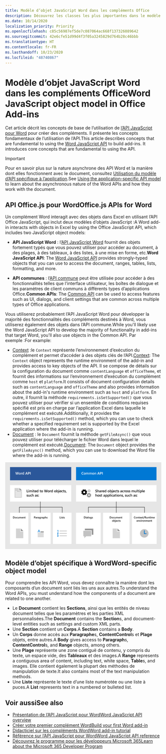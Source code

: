 ```yaml
---
title: Modèle d’objet JavaScript Word dans les compléments Office
description: Découvrez les classes les plus importantes dans le modèle objet JavaScript spécifique à Word.
ms.date: 10/14/2020
localization_priority: Priority
ms.openlocfilehash: c85c56987ef5de7c087064ac668f137326089642
ms.sourcegitcommit: 42e6cfe51d99d4f3f05a3245829d764b28c46bbb
ms.translationtype: HT
ms.contentlocale: fr-FR
ms.lasthandoff: 10/23/2020
ms.locfileid: "48740867"
---
```

# <a name="word-javascript-object-model-in-office-add-ins"></a><span data-ttu-id="949ec-103">Modèle d’objet JavaScript Word dans les compléments Office</span><span class="sxs-lookup"><span data-stu-id="949ec-103">Word JavaScript object model in Office Add-ins</span></span>

<span data-ttu-id="949ec-104">Cet article décrit les concepts de base de l’utilisation de [l’API JavaScript pour Word](../reference/overview/word-add-ins-reference-overview.md) pour créer des compléments. Il présente les concepts fondamentaux de l’utilisation de l’API.</span><span class="sxs-lookup"><span data-stu-id="949ec-104">This article describes concepts that are fundamental to using the [Word JavaScript API](../reference/overview/word-add-ins-reference-overview.md) to build add-ins. It introduces core concepts that are fundamental to using the API.</span></span>

> [!IMPORTANT]
> <span data-ttu-id="949ec-105">Pour en savoir plus sur la nature asynchrone des API Word et la manière dont elles fonctionnent avec le document, consultez [Utilisation du modèle d’API spécifique à l’application](../develop/application-specific-api-model.md).</span><span class="sxs-lookup"><span data-stu-id="949ec-105">See [Using the application-specific API model](../develop/application-specific-api-model.md) to learn about the asynchronous nature of the Word APIs and how they work with the document.</span></span>

## <a name="officejs-apis-for-word"></a><span data-ttu-id="949ec-106">API Office.js pour Word</span><span class="sxs-lookup"><span data-stu-id="949ec-106">Office.js APIs for Word</span></span>

<span data-ttu-id="949ec-107">Un complément Word interagit avec des objets dans Excel en utilisant l’API Office JavaScript, qui inclut deux modèles d’objets JavaScript :</span><span class="sxs-lookup"><span data-stu-id="949ec-107">A Word add-in interacts with objects in Excel by using the Office JavaScript API, which includes two JavaScript object models:</span></span>

* <span data-ttu-id="949ec-108">**API JavaScript Word** : l’[API JavaScript Word](../reference/overview/word-add-ins-reference-overview.md) fournit des objets fortement typés que vous pouvez utiliser pour accéder au document, à des plages, à des tableaux, à des listes, à une mise en forme, etc.</span><span class="sxs-lookup"><span data-stu-id="949ec-108">**Word JavaScript API**: The [Word JavaScript API](../reference/overview/word-add-ins-reference-overview.md) provides strongly-typed objects that you can use to access the document, ranges, tables, lists, formatting, and more.</span></span>

* <span data-ttu-id="949ec-109">**API communes** : l’[API commune](/javascript/api/office) peut être utilisée pour accéder à des fonctionnalités telles que l’interface utilisateur, les boîtes de dialogue et les paramètres de client communs à différents types d’applications Office.</span><span class="sxs-lookup"><span data-stu-id="949ec-109">**Common APIs**: The [Common API](/javascript/api/office) can be used to access features such as UI, dialogs, and client settings that are common across multiple types of Office applications.</span></span>

<span data-ttu-id="949ec-110">Vous utiliserez probablement l’API JavaScript Word pour développer la majorité des fonctionnalités des compléments destinés à Word, vous utiliserez également des objets dans l’API commune.</span><span class="sxs-lookup"><span data-stu-id="949ec-110">While you'll likely use the Word JavaScript API to develop the majority of functionality in add-ins that target Word, you'll also use objects in the Common API.</span></span> <span data-ttu-id="949ec-111">Par exemple :</span><span class="sxs-lookup"><span data-stu-id="949ec-111">For example:</span></span>

* <span data-ttu-id="949ec-112">[Context](/javascript/api/office/office.context) :le `Context` représente l’environnement d’exécution du complément et permet d’accéder à des objets clés de l’API.</span><span class="sxs-lookup"><span data-stu-id="949ec-112">[Context](/javascript/api/office/office.context): The `Context` object represents the runtime environment of the add-in and provides access to key objects of the API.</span></span> <span data-ttu-id="949ec-113">Il se compose de détails sur la configuration du document comme `contentLanguage` et `officeTheme`, et fournit des informations sur l’environnement d’exécution du complément comme `host` et `platform`.</span><span class="sxs-lookup"><span data-stu-id="949ec-113">It consists of document configuration details such as `contentLanguage` and `officeTheme` and also provides information about the add-in's runtime environment such as `host` and `platform`.</span></span> <span data-ttu-id="949ec-114">En outre, il fournit la méthode `requirements.isSetSupported()` que vous pouvez utiliser pour vérifier si un ensemble de conditions requises spécifié est pris en charge par l’application Excel dans laquelle le complément est exécuté.</span><span class="sxs-lookup"><span data-stu-id="949ec-114">Additionally, it provides the `requirements.isSetSupported()` method, which you can use to check whether a specified requirement set is supported by the Excel application where the add-in is running.</span></span>
* <span data-ttu-id="949ec-115">[Document](/javascript/api/office/office.document) : le `Document` fournit la méthode `getFileAsync()` que vous pouvez utiliser pour télécharger le fichier Word dans lequel le complément est exécuté.</span><span class="sxs-lookup"><span data-stu-id="949ec-115">[Document](/javascript/api/office/office.document): The `Document` object provides the `getFileAsync()` method, which you can use to download the Word file where the add-in is running.</span></span>

![Image des différences entre l’API Word et les API communes](../images/word-js-api-common-api.png)

## <a name="word-specific-object-model"></a><span data-ttu-id="949ec-117">Modèle d’objet spécifique à Word</span><span class="sxs-lookup"><span data-stu-id="949ec-117">Word-specific object model</span></span>

<span data-ttu-id="949ec-118">Pour comprendre les API Word, vous devez connaître la manière dont les composants d’un document sont liés les uns aux autres.</span><span class="sxs-lookup"><span data-stu-id="949ec-118">To understand the Word APIs, you must understand how the components of a document are related to one another.</span></span>

* <span data-ttu-id="949ec-119">Le **Document** contient les **Sections**, ainsi que les entités de niveau document telles que les paramètres et les parties XML personnalisées.</span><span class="sxs-lookup"><span data-stu-id="949ec-119">The **Document** contains the **Section**s, and document-level entities such as settings and custom XML parts.</span></span>
* <span data-ttu-id="949ec-120">Une **Section** contient un **Corps**.</span><span class="sxs-lookup"><span data-stu-id="949ec-120">A **Section** contains a **Body**.</span></span>
* <span data-ttu-id="949ec-121">Un **Corps** donne accès aux **Paragraphe**s, **ContentControl**s et **Plage** objets, entre autres.</span><span class="sxs-lookup"><span data-stu-id="949ec-121">A **Body** gives access to **Paragraph**s, **ContentControl**s, and **Range** objects, among others.</span></span>
* <span data-ttu-id="949ec-122">Une **Plage** représente une zone contiguë de contenu, y compris du texte, un espace vide, des **Tableaux** et des images.</span><span class="sxs-lookup"><span data-stu-id="949ec-122">A **Range** represents a contiguous area of content, including text, white space, **Table**s, and images.</span></span> <span data-ttu-id="949ec-123">Elle contient également la plupart des méthodes de manipulation de texte.</span><span class="sxs-lookup"><span data-stu-id="949ec-123">It also contains most of the text manipulation methods.</span></span>
* <span data-ttu-id="949ec-124">Une **Liste** représente le texte d’une liste numérotée ou une liste à puces.</span><span class="sxs-lookup"><span data-stu-id="949ec-124">A **List** represents text in a numbered or bulleted list.</span></span>

## <a name="see-also"></a><span data-ttu-id="949ec-125">Voir aussi</span><span class="sxs-lookup"><span data-stu-id="949ec-125">See also</span></span>

- [<span data-ttu-id="949ec-126">Présentation de l’API JavaScript pour Word</span><span class="sxs-lookup"><span data-stu-id="949ec-126">Word JavaScript API overview</span></span>](../reference/overview/word-add-ins-reference-overview.md)
- [<span data-ttu-id="949ec-127">Créer votre premier complément Word</span><span class="sxs-lookup"><span data-stu-id="949ec-127">Build your first Word add-in</span></span>](../quickstarts/word-quickstart.md)
- [<span data-ttu-id="949ec-128">Didacticiel sur les compléments Word</span><span class="sxs-lookup"><span data-stu-id="949ec-128">Word add-in tutorial</span></span>](../tutorials/word-tutorial.md)
- [<span data-ttu-id="949ec-129">Référence sur l’API JavaScript pour Word</span><span class="sxs-lookup"><span data-stu-id="949ec-129">Word JavaScript API reference</span></span>](/javascript/api/word)
- [<span data-ttu-id="949ec-130">Découvrez le programme pour les développeurs Microsoft 365</span><span class="sxs-lookup"><span data-stu-id="949ec-130">Learn about the Microsoft 365 Developer Program</span></span>](https://developer.microsoft.com/microsoft-365/dev-program)